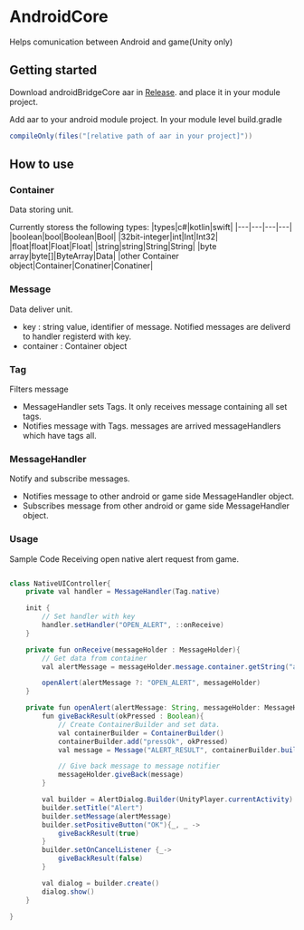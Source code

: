 # AndroidCore
Helps comunication between Android and game(Unity only)

## Getting started
Download androidBridgeCore aar in [Release](https://github.com/psmjazz/NativeBridge-Android/releases).
and place it in your module project.

Add aar to your android module project. In your module level build.gradle
```groovy
compileOnly(files("[relative path of aar in your project]"))
```

## How to use

### Container
Data storing unit.

Currently storess the following types:
|types|c#|kotlin|swift|
|---|---|---|---|
|boolean|bool|Boolean|Bool|
|32bit-integer|int|Int|Int32|
|float|float|Float|Float|
|string|string|String|String|
|byte array|byte[]|ByteArray|Data|
|other Container object|Container|Conatiner|Conatiner|

### Message
Data deliver unit.
- key : string value, identifier of message. Notified messages are deliverd to handler registerd with key.
- container : Container object

### Tag
Filters message
- MessageHandler sets Tags. It only receives message containing all set tags.
- Notifies message with Tags. messages are arrived messageHandlers which have tags all.

### MessageHandler
Notify and subscribe messages.
- Notifies message to other android or game side MessageHandler object. 
- Subscribes message from other android or game side MessageHandler object.

### Usage
Sample Code Receiving open native alert request from game.
```java

class NativeUIController{
    private val handler = MessageHandler(Tag.native)

    init {
        // Set handler with key
        handler.setHandler("OPEN_ALERT", ::onReceive)
    }

    private fun onReceive(messageHolder : MessageHolder){
        // Get data from container
        val alertMessage = messageHolder.message.container.getString("alertMessage")

        openAlert(alertMessage ?: "OPEN_ALERT", messageHolder)
    }

    private fun openAlert(alertMessage: String, messageHolder: MessageHolder){
        fun giveBackResult(okPressed : Boolean){
            // Create ContainerBuilder and set data.
            val containerBuilder = ContainerBuilder()
            containerBuilder.add("pressOk", okPressed)
            val message = Message("ALERT_RESULT", containerBuilder.build())

            // Give back message to message notifier
            messageHolder.giveBack(message)
        }

        val builder = AlertDialog.Builder(UnityPlayer.currentActivity)
        builder.setTitle("Alert")
        builder.setMessage(alertMessage)
        builder.setPositiveButton("OK"){_, _ ->
            giveBackResult(true)
        }
        builder.setOnCancelListener {_->
            giveBackResult(false)
        }

        val dialog = builder.create()
        dialog.show()
    }

}
```